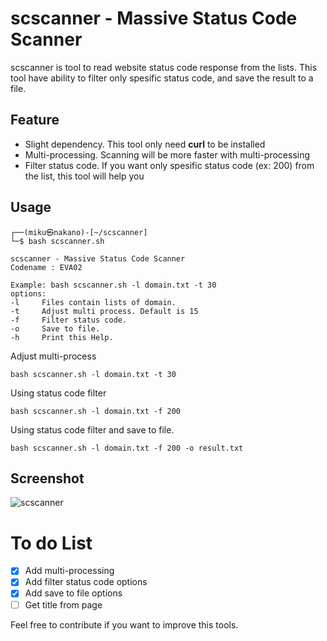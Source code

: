 # scscanner - Massive Status Code Scanner
scscanner is tool to read website status code response from the lists. This tool have ability to filter only spesific status code, and save the result to a file.

## Feature
- Slight dependency. This tool only need **curl** to be installed
- Multi-processing. Scanning will be more faster with multi-processing
- Filter status code. If you want only spesific status code (ex: 200) from the list, this tool will help you

## Usage
```
┌──(miku㉿nakano)-[~/scscanner]
└─$ bash scscanner.sh

scscanner - Massive Status Code Scanner
Codename : EVA02

Example: bash scscanner.sh -l domain.txt -t 30
options:
-l     Files contain lists of domain.
-t     Adjust multi process. Default is 15
-f     Filter status code.
-o     Save to file.
-h     Print this Help.
```
Adjust multi-process
```
bash scscanner.sh -l domain.txt -t 30
```
Using status code filter
```
bash scscanner.sh -l domain.txt -f 200
```
Using status code filter and save to file.
```
bash scscanner.sh -l domain.txt -f 200 -o result.txt
```

## Screenshot
![scscanner](https://blogger.googleusercontent.com/img/b/R29vZ2xl/AVvXsEjcubqAFn-aUmLEmd9PAn58Z7WHgSRPAedx-cTP4UBlnnRV78fypFP-wmvLgqMg5mWdiBGjNf65eooNJxSTKerIdL_uNjMMjVYD01WpRZq0_dm5UE9kqDac2YGM7P0IDr-VF_KK2AM9xOUMU24h9amht-yN1mziDud6CcGRLEM29eFygdlvbjMSihfzwQ/s791/scscanner.png "scscanner")

# To do List
- [x] Add multi-processing
- [x] Add filter status code options
- [x] Add save to file options
- [ ] Get title from page

Feel free to contribute if you want to improve this tools.
